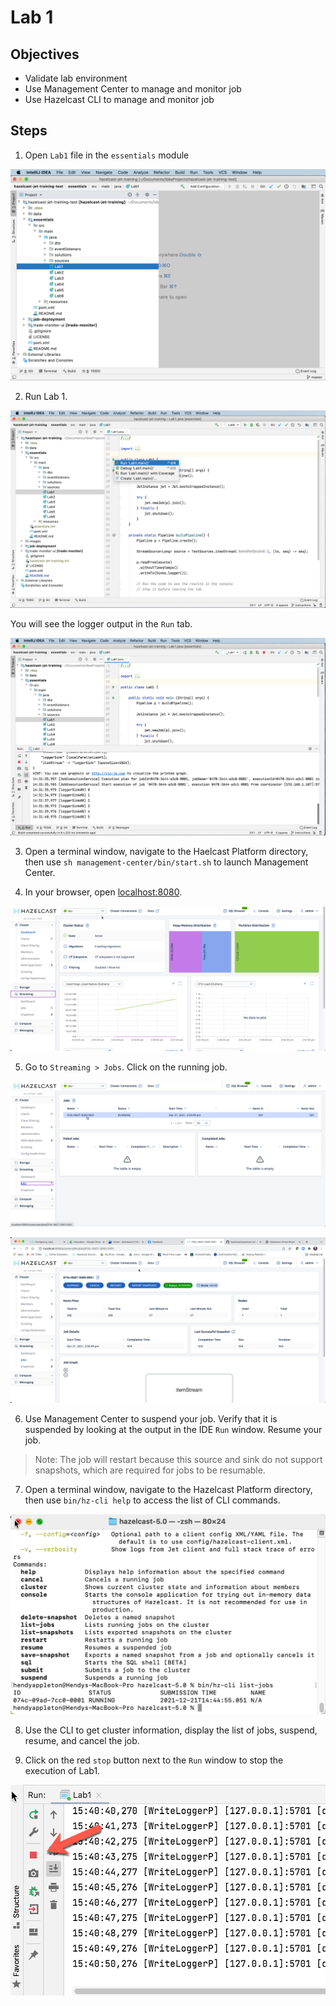 # Lab 1

## Objectives 

* Validate lab environment
* Use Management Center to manage and monitor job
* Use Hazelcast CLI to manage and monitor job

## Steps

1. Open `Lab1` file in the `essentials` module 

 ![Open Lab1](images/setup-3.png)

2. Run Lab 1. 

 ![Run Lab1](images/setup-4.png)

You will see the logger output in the `Run` tab.

 ![Setup done](images/setup-5.png)

3. Open a terminal window, navigate to the Haelcast Platform directory, then use `sh management-center/bin/start.sh` to launch Management Center.

4. In your browser, open [localhost:8080](http://localhost:8080).

![Management Center Dashboard](images/mchome.png)

5. Go to `Streaming > Jobs`. Click on the running job. 

![List of Jobs](images/mcjoblist.png)

![Lab1 Job Detail](images/mclab1jobdetail.png)

6. Use Management Center to suspend your job. Verify that it is suspended by looking at the output in the IDE `Run` window. Resume your job.

> Note: The job will restart because this source and sink do not support snapshots, which are required for jobs to be resumable. 

7. Open a terminal window, navigate to the Hazelcast Platform directory, then use `bin/hz-cli help` to access the list of CLI commands.

![CLI help](images/cli-help.png)

8.  Use the CLI to get cluster information, display the list of jobs, suspend, resume, and cancel the job. 

9. Click on the red `stop` button next to the `Run` window to stop the execution of Lab1. 

![Stop IDE run](images/ideStopButton.png)
